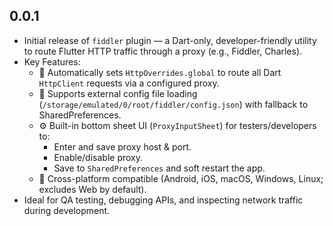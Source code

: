 ## 0.0.1

- Initial release of `fiddler` plugin — a Dart-only, developer-friendly utility to route Flutter HTTP traffic through a proxy (e.g., Fiddler, Charles).
- Key Features:
  - 🧠 Automatically sets `HttpOverrides.global` to route all Dart `HttpClient` requests via a configured proxy.
  - 📄 Supports external config file loading (`/storage/emulated/0/root/fiddler/config.json`) with fallback to SharedPreferences.
  - ⚙️ Built-in bottom sheet UI (`ProxyInputSheet`) for testers/developers to:
    - Enter and save proxy host & port.
    - Enable/disable proxy.
    - Save to `SharedPreferences` and soft restart the app.
  - 🧩 Cross-platform compatible (Android, iOS, macOS, Windows, Linux; excludes Web by default).
- Ideal for QA testing, debugging APIs, and inspecting network traffic during development.

